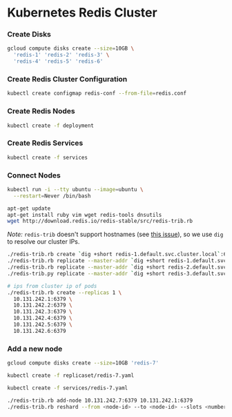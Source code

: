 # Kubernetes Redis Cluster

### Create Disks

``` sh
gcloud compute disks create --size=10GB \
  'redis-1' 'redis-2' 'redis-3' \
  'redis-4' 'redis-5' 'redis-6'
```

### Create Redis Cluster Configuration

``` sh
kubectl create configmap redis-conf --from-file=redis.conf
```

### Create Redis Nodes

``` sh
kubectl create -f deployment
```

### Create Redis Services

``` sh
kubectl create -f services
```

### Connect Nodes

``` sh
kubectl run -i --tty ubuntu --image=ubuntu \
  --restart=Never /bin/bash
```

``` sh
apt-get update
apt-get install ruby vim wget redis-tools dnsutils
wget http://download.redis.io/redis-stable/src/redis-trib.rb
```

*Note:* `redis-trib` doesn't support hostnames (see [this issue](https://github.com/antirez/redis/issues/2565)), so we use `dig` to resolve our cluster IPs.


``` sh
./redis-trib.rb create `dig +short redis-1.default.svc.cluster.local`:6379 `dig +short redis-2.default.svc.cluster.local`:6379 `dig +short redis-3.default.svc.cluster.local`:6379
./redis-trib.rb replicate --master-addr `dig +short redis-1.default.svc.cluster.local`:6379 --slave-addr `dig +short redis-4.default.svc.cluster.local`:6379
./redis-trib.rb replicate --master-addr `dig +short redis-2.default.svc.cluster.local`:6379 --slave-addr `dig +short redis-5.default.svc.cluster.local`:6379
./redis-trib.py replicate --master-addr `dig +short redis-3.default.svc.cluster.local`:6379 --slave-addr `dig +short redis-6.default.svc.cluster.local`:6379
```

``` sh
# ips from cluster ip of pods
./redis-trib.rb create --replicas 1 \
  10.131.242.1:6379 \
  10.131.242.2:6379 \
  10.131.242.3:6379 \
  10.131.242.4:6379 \
  10.131.242.5:6379 \
  10.131.242.6:6379
```

### Add a new node

``` sh
gcloud compute disks create --size=10GB 'redis-7'
```

``` sh
kubectl create -f replicaset/redis-7.yaml
```

``` sh
kubectl create -f services/redis-7.yaml
```

``` sh
./redis-trib.rb add-node 10.131.242.7:6379 10.131.242.1:6379
./redis-trib.rb reshard --from <node-id> --to <node-id> --slots <number of slots> --yes <host>:<port>
```

